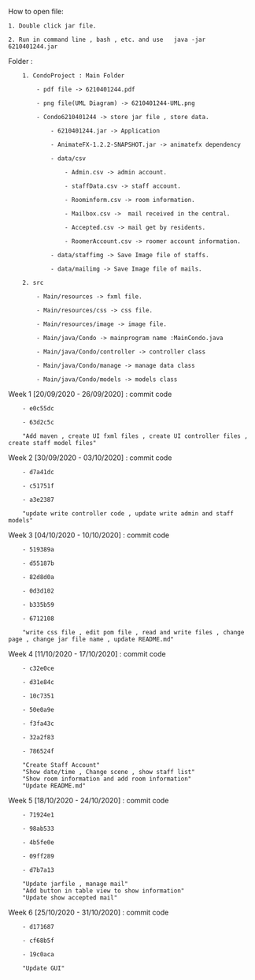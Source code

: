 How to open file:

    1. Double click jar file.
    
    2. Run in command line , bash , etc. and use   java -jar 6210401244.jar

Folder : 

        1. CondoProject : Main Folder 

            - pdf file -> 6210401244.pdf
            
            - png file(UML Diagram) -> 6210401244-UML.png 
            
            - Condo6210401244 -> store jar file , store data.
            
                - 6210401244.jar -> Application
                
                - AnimateFX-1.2.2-SNAPSHOT.jar -> animatefx dependency
                
                - data/csv
                
                    - Admin.csv -> admin account.
                    
                    - staffData.csv -> staff account.
                    
                    - Roominform.csv -> room information.
                    
                    - Mailbox.csv ->  mail received in the central.
                    
                    - Accepted.csv -> mail get by residents.
                    
                    - RoomerAccount.csv -> roomer account information.
                    
                - data/staffimg -> Save Image file of staffs.
                
                - data/mailimg -> Save Image file of mails.
           
        2. src
                
            - Main/resources -> fxml file.
            
            - Main/resources/css -> css file.
            
            - Main/resources/image -> image file.
            
            - Main/java/Condo -> mainprogram name :MainCondo.java
        
            - Main/java/Condo/controller -> controller class
            
            - Main/java/Condo/manage -> manage data class
            
            - Main/java/Condo/models -> models class
        

Week 1 [20/09/2020 - 26/09/2020] : commit code 
        
        - e0c55dc
        
        - 63d2c5c
        
        "Add maven , create UI fxml files , create UI controller files , create staff model files"
        
Week 2 [30/09/2020 - 03/10/2020] : commit code

        - d7a41dc
        
        - c51751f
        
        - a3e2387
        
        "update write controller code , update write admin and staff models"
Week 3 [04/10/2020 - 10/10/2020] : commit code
        
        - 519389a
        
        - d55187b
        
        - 82d8d0a
        
        - 0d3d102
        
        - b335b59
        
        - 6712108
        
        "write css file , edit pom file , read and write files , change page , change jar file name , update README.md"
Week 4 [11/10/2020 - 17/10/2020] : commit code
        
        - c32e0ce
        
        - d31e84c
        
        - 10c7351
        
        - 50e0a9e
        
        - f3fa43c
        
        - 32a2f83
        
        - 786524f
        
        "Create Staff Account"
        "Show date/time , Change scene , show staff list"
        "Show room information and add room information"
        "Update README.md"
Week 5 [18/10/2020 - 24/10/2020] : commit code

        - 71924e1
        
        - 98ab533
        
        - 4b5fe0e
        
        - 09ff289
        
        - d7b7a13
        
        "Update jarfile , manage mail"
        "Add button in table view to show information"
        "Update show accepted mail"
Week 6 [25/10/2020 - 31/10/2020] : commit code
        
        - d171687
        
        - cf68b5f
        
        - 19c0aca
        
        "Update GUI"
      
                    
